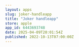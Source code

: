 ```yaml
---
layout: apps
slug: joker-handleapp
title: "Joker handleapp"
store: apple
app_id: 6443693748
date: 2025-04-09T20:01:54Z
published: 2022-10-13T07:00:00Z
---
```

